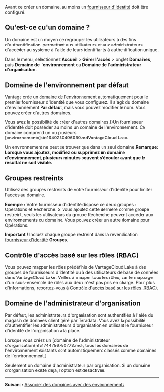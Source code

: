 Avant de créer un domaine, au moins un [fournisseur d'identité](whf1680184025148.md) doit être configuré.

## Qu'est-ce qu'un domaine ?


Un domaine est un moyen de regrouper les utilisateurs à des fins d'authentification, permettant aux utilisateurs et aux administrateurs d'accéder au système à l'aide de leurs identifiants à authentification unique.

Dans le menu, sélectionnez **Accueil** > **Gérer l'accès** > onglet **Domaines**, puis **Domaine de l'environnement** ou **Domaine de l'administrateur d'organisation**.

## Domaine de l'environnement par défaut


Vantage crée un [domaine de l'environnement](jbj1680184191443.md) automatiquement pour le premier fournisseur d'identité que vous configurez. Il s'agit du domaine d'environnement **Par défaut**, mais vous pouvez modifier le nom. Vous pouvez créer d'autres domaines.

Vous avez la possibilité de créer d'autres domaines.()Un fournisseur d'identité doit posséder au moins un domaine de l'environnement. Ce domaine comprend un ou plusieurs [environnements]sbt1640280496980.mdVantageCloud Lake.

Un environnement ne peut se trouver que dans un seul domaine.**Remarque: Lorsque vous ajoutez, modifiez ou supprimez un domaine d'environnement, plusieurs minutes peuvent s'écouler avant que le résultat ne soit visible.**

## Groupes restreints


Utilisez des groupes restreints de votre fournisseur d'identité pour limiter l'accès au domaine.

**Exemple :** Votre fournisseur d'identité dispose de deux groupes : Opérations et Recherche. Si vous ajoutez cette dernière comme groupe restreint, seuls les utilisateurs du groupe Recherche peuvent accéder aux environnements du domaine. Vous pouvez créer un autre domaine pour Opérations.

**Important !** Incluez chaque groupe restreint dans la revendication [fournisseur d'identité](whf1680184025148.md) **Groupes**.

## Contrôle d'accès basé sur les rôles (RBAC)


Vous pouvez mapper les rôles prédéfinis de VantageCloud Lake à des groupes de fournisseurs d'identité ou à des utilisateurs de base de données dans VantageCloud Lake. Veillez à mapper tous les rôles, car le mappage d'un sous-ensemble de rôles aux deux n'est pas pris en charge. Pour plus d'informations, reportez-vous à [Contrôle d'accès basé sur les rôles (RBAC)](https://docs.teradata.com/access/sources/dita/topic?dita:topicPath=jzo1722836167532.dita&utm_source=console&utm_medium=iph).

## Domaine de l'administrateur d'organisation


Par défaut, les administrateurs d'organisation sont authentifiés à l'aide du magasin de données client géré par Teradata. Vous avez la possibilité d'authentifier les administrateurs d'organisation en utilisant le fournisseur d'identité de l'organisation à la place.

Lorsque vous créez un [domaine de l'administrateur d'organisation(nfu1744756750773.md), tous les domaines de l'environnement existants sont automatiquement classés comme domaines de l'environnement.]

Seulement un domaine d'administrateur par organisation. Si un domaine d'organisation existe déjà, l'option est désactivée.

---

**Suivant :** [Associer des domaines avec des environnements](jbj1680184191443.md)

